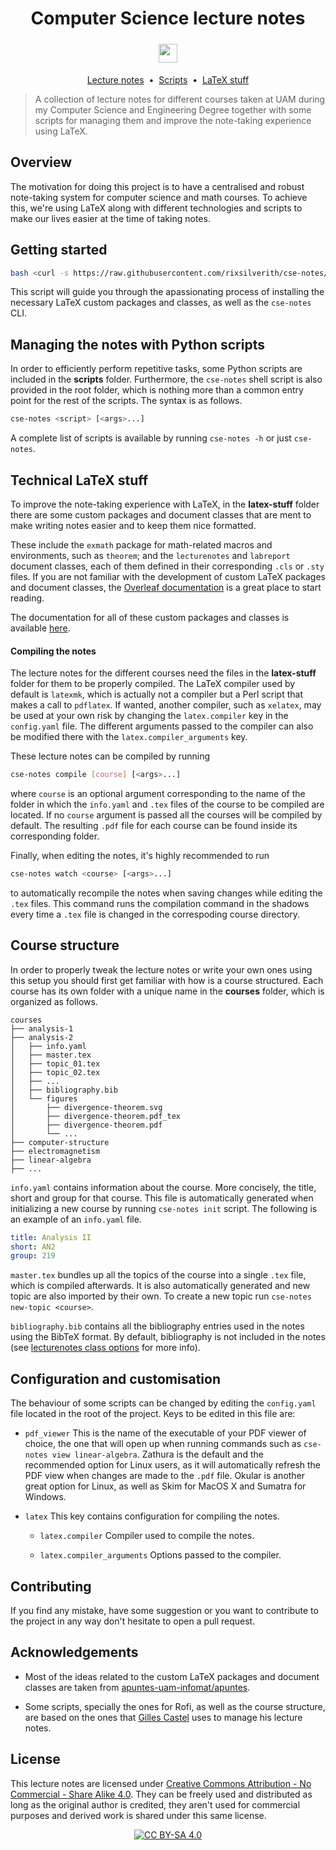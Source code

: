 <h1 align="center">Computer Science lecture notes</h1>
<p align="center">

<img src="https://img.shields.io/badge/License-CC%20BY--SA%204.0-lightgrey.svg?style=for-the-badge&color=green" height=30px style="margin:5px;" />

</p>

<p align="center">
  <a href="courses">Lecture notes</a>&nbsp;&nbsp;•&nbsp;
  <a href="scripts">Scripts</a>&nbsp;&nbsp;•&nbsp;
  <a href="latex-stuff">LaTeX stuff</a>
</p>

> A collection of lecture notes for different courses taken at UAM during my Computer Science and Engineering Degree together with some scripts for managing them and improve the note-taking experience using LaTeX.

## Overview
The motivation for doing this project is to have a centralised and robust note-taking system for computer science and math courses. To achieve this, we're using LaTeX along with different technologies and scripts to make our lives easier at the time of taking notes.

## Getting started
```bash
bash <curl -s https://raw.githubusercontent.com/rixsilverith/cse-notes/master/bootstrap>
```
This script will guide you through the apassionating process of installing the necessary LaTeX custom packages and classes, as well as the `cse-notes` CLI.

<!--
> Disclaimer: This setup, including scripts and third-party software, is ment to work in Arch Linux with bspwm, and has not been tested on other environments. However, it should work anyways as long as all the dependencies are installed correctly.

A compiled version of these lecture notes can be found [here]().
-->

## Managing the notes with Python scripts
In order to efficiently perform repetitive tasks, some Python scripts are included in the **scripts** folder. Furthermore, the `cse-notes` shell script is also provided in the root folder, which is nothing more than a common entry point for the rest of the scripts. The syntax is as follows.
```bash
cse-notes <script> [<args>...]
```
A complete list of scripts is available by running `cse-notes -h` or just `cse-notes`.

<!--
A table summarizing what all the scripts do is also available [here](doc/scripts.md).

<!--
> Note: The **bin** folder should have automatically added to your PATH after getting this repo, so you can run the `lnm` tool globally. If that's not the case, then add the path to the folder manually.
-->

## Technical LaTeX stuff
To improve the note-taking experience with LaTeX, in the **latex-stuff** folder there are some custom packages and document classes that are ment to make writing notes easier and to keep them nice formatted.

These include the `exmath` package for math-related macros and environments, such as `theorem`; and the `lecturenotes` and `labreport` document classes, each of them defined in their corresponding `.cls` or `.sty` files. If you are not familiar with the development of custom LaTeX packages and document classes, the [Overleaf documentation](https://es.overleaf.com/learn/latex/Understanding_packages_and_class_files) is a great place to start reading.

The documentation for all of these custom packages and classes is available [here](docs).

#### Compiling the notes
The lecture notes for the different courses need the files in the **latex-stuff** folder for them to be properly compiled. The LaTeX compiler used by default is `latexmk`, which is actually not a compiler but a Perl script that makes a call to `pdflatex`. If wanted, another compiler, such as `xelatex`, may be used at your own risk by changing the `latex.compiler` key in the `config.yaml` file. The different arguments passed to the compiler can also be modified there with the `latex.compiler_arguments` key.

These lecture notes can be compiled by running
```bash
cse-notes compile [course] [<args>...]
```
where `course` is an optional argument corresponding to the name of the folder in which the `info.yaml` and `.tex` files of the course to be compiled are located. If no `course` argument is passed all the courses will be compiled by default. The resulting `.pdf` file for each course can be found inside its corresponding folder.

<!--
Moreover, a dark version of the notes can be compiled by adding the `--dark` flag to the compilation command or setting the `theme` key in `config.yaml` to `dark` to do it by default.
-->

Finally, when editing the notes, it's highly recommended to run
```bash
cse-notes watch <course> [<args>...]
```
to automatically recompile the notes when saving changes while editing the `.tex` files. This command runs the compilation command in the shadows every time a `.tex` file is changed in the
correspoding course directory.

## Course structure
In order to properly tweak the lecture notes or write your own ones using this setup you should first get familiar with how is a course structured. Each course has its own folder with a unique name in the **courses** folder, which is organized as follows.
```
courses
├── analysis-1
├── analysis-2
│   ├── info.yaml
│   ├── master.tex
│   ├── topic_01.tex
│   ├── topic_02.tex
│   ├── ...
│   ├── bibliography.bib
│   └── figures
│       ├── divergence-theorem.svg
│       ├── divergence-theorem.pdf_tex
│       ├── divergence-theorem.pdf
│       └── ...
├── computer-structure
├── electromagnetism
├── linear-algebra
├── ...
```

`info.yaml` contains information about the course. More concisely, the title, short and group for that course. This file is automatically generated when initializing a new course by running `cse-notes init` script. The following is an example of an `info.yaml` file.
```yaml
title: Analysis II
short: AN2
group: 219
```

`master.tex` bundles up all the topics of the course into a single `.tex` file, which is compiled afterwards. It is also automatically generated and new topic are also imported by their own. To create a new topic run `cse-notes new-topic <course>`.

`bibliography.bib` contains all the bibliography entries used in the notes using the BibTeX format. By default, bibliography is not included in the notes (see [lecturenotes class options](docs/lecturenotes.md) for more info).

<!--
## Commands
Command | Description
--- | ---
`compile [course]` | Compile the `.tex` files of the specified course to `.pdf`. If no course is <br> entered all will be compiled by default. The compiler, as well as the compilation <br> options can be changed by modifying the `compiler` key in the `config.yaml` file. <br><br> A dark version of the notes can be compiled by adding the `--dark` flag to this <br> command or setting the `theme` key in `config.yaml` to `dark` to do it by default, <br> and viceversa with the `--light` flag.
`fetch [repo-url]` | Fetch the latest commits from the specified repo (which should follow a similar <br> structure to this one) to your local clone. If the `repo-url` argument is not passed <br> the command  will use the repo in the `repo_url` key in the `config.yaml` file.
`help` | Show all available commands.
`info <course>` | Get information about a specific course.
`init` | Initialize a new course.
`list` | List all courses in the **courses** folder.
`push [course]` | Upload the compiled version in `.pdf` of the notes to Google Drive. The lecture <br> notes from a single course can be individually uploaded if specified.
`watch <course>` | Watch for changes in the `.tex` files of the specified course to automatically <br> recompile the notes.

<center>
<small>Tip: Write <b>-h</b> or <b>--help</b> after each command to get some help. </small>
</center>
-->

## Configuration and customisation
The behaviour of some scripts can be changed by editing the `config.yaml` file located in the root of the project. Keys to be edited in this file are:
- `pdf_viewer` This is the name of the executable of your PDF viewer of choice, the one that will open up when running commands such as `cse-notes view linear-algebra`. Zathura is the default and the recommended option for Linux users, as it will automatically refresh the PDF view when changes are made to the `.pdf` file. Okular is another great option for Linux, as well as Skim for MacOS X and Sumatra for Windows.

- `latex` This key contains configuration for compiling the notes.
    - `latex.compiler` Compiler used to compile the notes.

    - `latex.compiler_arguments` Options passed to the compiler.

<!--
## Further configuration
Software such as Rofi and Sxkhd can also improve the experience of taking notes and looking for them.

For instance, with Sxkhd I can bind `Alt+5` to run `lnm rofi-notes`, which will open up a Rofi dialog to select a course and open it with the PDF viewer specified in the `config.yaml` file.
-->

## Contributing
If you find any mistake, have some suggestion or you want to contribute to the project in any way don't hesitate to open a pull request.

## Acknowledgements
- Most of the ideas related to the custom LaTeX packages and document classes are taken from [apuntes-uam-infomat/apuntes]().

- Some scripts, specially the ones for Rofi, as well as the course structure, are based on the ones that [Gilles Castel]() uses to manage his lecture notes.

## License
This lecture notes are licensed under [Creative Commons Attribution - No Commercial - Share Alike 4.0](https://creativecommons.org/licenses/by-nc-sa/4.0/legalcode). They can be freely used and distributed as long as the original author is credited, they aren't used for commercial purposes and derived work is shared under this same license.

<center>

[![CC BY-SA 4.0][cc-by-sa-image]][cc-by-sa]

</center>

[cc-by-sa]: http://creativecommons.org/licenses/by-sa/4.0/
[cc-by-sa-image]: https://licensebuttons.net/l/by-sa/4.0/88x31.png
[cc-by-sa-shield]: https://img.shields.io/badge/License-CC%20BY--SA%204.0-lightgrey.svg
